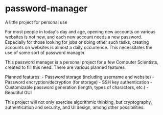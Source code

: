 # password-manager
A little project for personal use

For most people in today's day and age, opening new accounts on various websites is not new, and each new account needs a new password. Especially for those looking for jobs or doing other such tasks, creating accounts on websites is almost a daily occurrence. This necessitates the use of some sort of password manager. 

This password manager is a personal project for a few Computer Scientists, created to fill this need. There are various planned features.

Planned features:
    - Password storage (including username and website)
    - Password encryption/decryption (for storage)
    - SSH key authentication
    - Customizable password generation (length, types of characters, etc.)
    - Beautiful GUI

This project will not only exercise algorithmic thinking, but cryptography, authentication and security, and UI design, among other possibilities.
